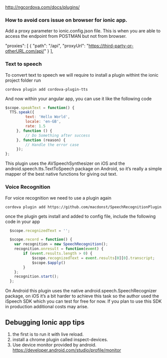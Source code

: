 http://ngcordova.com/docs/plugins/


### How to avoid cors issue on browser for ionic app.
Add a proxy parameter to ionic.config.json file. This is when you are able to access the endpoint from POSTMAN but not from browser.

"proxies": [
  {
    "path": "/api",
    "proxyUrl": "https://third-party-or-otherURL.com/api/"
  }
],


### Text to speech
To convert text to speech we will require to install a plugin
withint the ionic project folder  run

```terminal command
cordova plugin add cordova-plugin-tts
```

And now within your angular app, you can use it like the following code
```js
$scope.speakText = function() {
  TTS.speak({
         text: 'Hello World',
         locale: 'en-GB',
         rate: 1.5
     }, function () {
         // Do Something after success
     }, function (reason) {
         // Handle the error case
     });
};
```

This plugin uses the AVSpeechSynthesizer on iOS and the android.speech.tts.TextToSpeech package on Android, so it’s really a simple mapper of the best native functions for giving out text.

### Voice Recognition
For voice recognition we need to use a plugin again

```
cordova plugin add https://github.com/macdonst/SpeechRecognitionPlugin
```
once the plugin gets install and added to config file, include the following code in your app
```js
  $scope.recognizedText = '';

  $scope.record = function() {
    var recognition = new SpeechRecognition();
    recognition.onresult = function(event) {
        if (event.results.length > 0) {
            $scope.recognizedText = event.results[0][0].transcript;
            $scope.$apply()
        }
    };
    recognition.start();
  };
```

On Android this plugin uses the native android.speech.SpeechRecognizer package, on iOS it’s a bit harder to achieve this task so the author used the iSpeech SDK which you can test for free for now. If you plan to use this SDK in production additional costs may arise.


## Debugging Ionic app tips
1. the first is to run it with live reload.
2. install a chrome plugin called inspect-devices.
3. Use device monitor provided by android. https://developer.android.com/studio/profile/monitor
